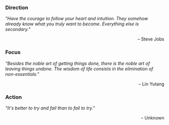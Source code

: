 ### Direction
*"Have the courage to follow your heart and intuition. They somehow already know what you truly want to become. Everything else is secondary."* <br>
<div style="text-align: right">– Steve Jobs</div>

### Focus
*"Besides the noble art of getting things done, there is the noble art of leaving things undone. The wisdom of life consists in the elimination of non-essentials."* <br>
<div style="text-align: right">– Lin Yutang</div>

### Action
*"It's better to try and fail than to fail to try."* <br>
<div style="text-align: right">– Unknown</div>

<!--
Things I could add:
- Kaggle
- X
- LinkedIn
- Stackoverflow
- Leetcode
-->
